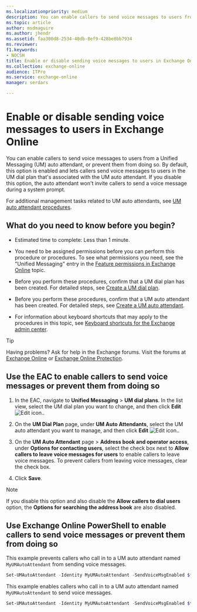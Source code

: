 ```yaml
---
ms.localizationpriority: medium
description: You can enable callers to send voice messages to users from a Unified Messaging (UM) auto attendant, or prevent them from doing so. By default, this option is enabled and lets callers send voice messages to users in the UM dial plan that's associated with the UM auto attendant. If you disable this option, the auto attendant won't invite callers to send a voice message during a system prompt.
ms.topic: article
author: msdmaguire
ms.author: jhendr
ms.assetid: faa300d8-2534-40db-8ef9-428be8bb7934
ms.reviewer: 
f1.keywords:
- NOCSH
title: Enable or disable sending voice messages to users in Exchange Online
ms.collection: exchange-online
audience: ITPro
ms.service: exchange-online
manager: serdars

---
```


# Enable or disable sending voice messages to users in Exchange Online

You can enable callers to send voice messages to users from a Unified Messaging (UM) auto attendant, or prevent them from doing so. By default, this option is enabled and lets callers send voice messages to users in the UM dial plan that's associated with the UM auto attendant. If you disable this option, the auto attendant won't invite callers to send a voice message during a system prompt.

For additional management tasks related to UM auto attendants, see [UM auto attendant procedures](um-auto-attendant-procedures.md).

## What do you need to know before you begin?

- Estimated time to complete: Less than 1 minute.

- You need to be assigned permissions before you can perform this procedure or procedures. To see what permissions you need, see the "Unified Messaging" entry in the [Feature permissions in Exchange Online](../../permissions-exo/feature-permissions.md) topic.

- Before you perform these procedures, confirm that a UM dial plan has been created. For detailed steps, see [Create a UM dial plan](../../voice-mail-unified-messaging/connect-voice-mail-system/create-um-dial-plan.md).

- Before you perform these procedures, confirm that a UM auto attendant has been created. For detailed steps, see [Create a UM auto attendant](create-a-um-auto-attendant.md).

- For information about keyboard shortcuts that may apply to the procedures in this topic, see [Keyboard shortcuts for the Exchange admin center](../../accessibility/keyboard-shortcuts-in-admin-center.md).

> [!TIP]
> Having problems? Ask for help in the Exchange forums. Visit the forums at [Exchange Online](https://social.technet.microsoft.com/forums/msonline/home?forum=onlineservicesexchange) or [Exchange Online Protection](https://social.technet.microsoft.com/forums/forefront/home?forum=FOPE).

## Use the EAC to enable callers to send voice messages or prevent them from doing so

1. In the EAC, navigate to **Unified Messaging** \> **UM dial plans**. In the list view, select the UM dial plan you want to change, and then click **Edit** ![Edit icon.](../../media/ITPro_EAC_EditIcon.gif).

2. On the **UM Dial Plan** page, under **UM Auto Attendants**, select the UM auto attendant you want to manage, and then click **Edit** ![Edit icon.](../../media/ITPro_EAC_EditIcon.gif).

3. On the **UM Auto Attendant** page \> **Address book and operator access**, under **Options for contacting users**, select the check box next to **Allow callers to leave voice messages for users** to enable callers to leave voice messages. To prevent callers from leaving voice messages, clear the check box.

4. Click **Save**.

> [!NOTE]
> If you disable this option and also disable the **Allow callers to dial users** option, the **Options for searching the address book** are also disabled.

## Use Exchange Online PowerShell to enable callers to send voice messages or prevent them from doing so

This example prevents callers who call in to a UM auto attendant named `MyUMAutoAttendant` from sending voice messages.

```PowerShell
Set-UMAutoAttendant -Identity MyUMAutoAttendant -SendVoiceMsgEnabled $false
```

This example enables callers who call in to a UM auto attendant named `MyUMAutoAttendant` to send voice messages.

```PowerShell
Set-UMAutoAttendant -Identity MyUMAutoAttendant -SendVoiceMsgEnabled $true
```
